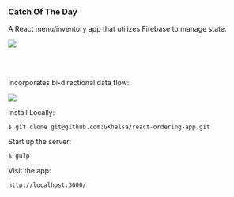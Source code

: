 ### Catch Of The Day
A React menu/inventory app that utilizes Firebase to manage state.

![](http://g.recordit.co/x2vXaFfnHR.gif)    

<br/>
<br/>

Incorporates bi-directional data flow:

![](http://g.recordit.co/384l8Cv2z4.gif)


Install Locally:
```
$ git clone git@github.com:GKhalsa/react-ordering-app.git
```

Start up the server:
```
$ gulp
```
Visit the app:
```
http://localhost:3000/
```
